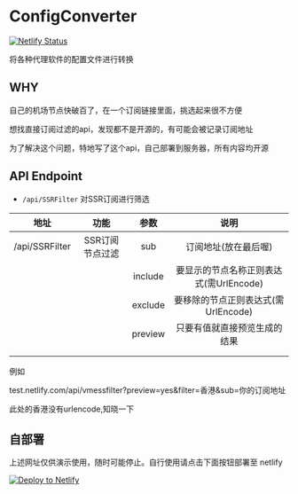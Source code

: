 # ConfigConverter
[![Netlify Status](https://api.netlify.com/api/v1/badges/9cc59d6d-465a-4425-9211-4152c3f377fc/deploy-status)](https://app.netlify.com/sites/ssrconvert/deploys)

将各种代理软件的配置文件进行转换

## WHY

自己的机场节点快破百了，在一个订阅链接里面，挑选起来很不方便

想找直接订阅过滤的api，发现都不是开源的，有可能会被记录订阅地址

为了解决这个问题，特地写了这个api，自己部署到服务器，所有内容均开源

## API Endpoint

- `/api/SSRFilter` 对SSR订阅进行筛选

|      地址      |      功能       |  参数   |                  说明                   |
| :------------: | :-------------: | :-----: | :-------------------------------------: |
| /api/SSRFilter | SSR订阅节点过滤 |   sub   |                订阅地址(放在最后喔)                 |
|                |                 | include  | 要显示的节点名称正则表达式(需UrlEncode) |
|                |                 | exclude  |   要移除的节点正则表达式(需UrlEncode)   |
|                |                 | preview |      只要有值就直接预览生成的结果       |
|                |                 |         |                                         |
|                |                 |         ||

例如

test.netlify.com/api/vmessfilter?preview=yes&filter=香港&sub=你的订阅地址

此处的香港没有urlencode,知晓一下

## 自部署

上述网址仅供演示使用，随时可能停止。自行使用请点击下面按钮部署至 netlify

[![Deploy to Netlify](https://www.netlify.com/img/deploy/button.svg)](https://app.netlify.com/start/deploy?repository=https://github.com/sazs34/Convert)
